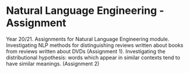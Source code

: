 # Natural Language Engineering - Assignment
 Year 20/21. Assignments for Natural Language Engineering module.  Investigating NLP methods for distinguishing reviews written about books from reviews written about DVDs (Assignment 1). Investigating the distributional hypothesis: words which appear in similar contexts tend to have similar meanings. (Assignment 2)
